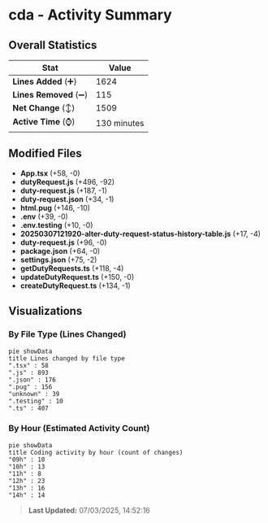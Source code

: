 # cda - Activity Summary 

## Overall Statistics

| Stat                   | Value                                                             |
| ---------------------- | ----------------------------------------------------------------- |
| **Lines Added** (➕)   | 1624                                          |
| **Lines Removed** (➖) | 115                                        |
| **Net Change** (↕)    | 1509                |
| **Active Time** (⌚)   | 130 minutes |


## Modified Files
- **App.tsx** (+58, -0)
- **dutyRequest.js** (+496, -92)
- **duty-request.js** (+187, -1)
- **duty-request.json** (+34, -1)
- **html.pug** (+146, -10)
- **.env** (+39, -0)
- **.env.testing** (+10, -0)
- **20250307121920-alter-duty-request-status-history-table.js** (+17, -4)
- **duty-request.js** (+96, -0)
- **package.json** (+64, -0)
- **settings.json** (+75, -2)
- **getDutyRequests.ts** (+118, -4)
- **updateDutyRequest.ts** (+150, -0)
- **createDutyRequest.ts** (+134, -1)

## Visualizations

### By File Type (Lines Changed)

```mermaid
pie showData
title Lines changed by file type
".tsx" : 58
".js" : 893
".json" : 176
".pug" : 156
"unknown" : 39
".testing" : 10
".ts" : 407
```

### By Hour (Estimated Activity Count)

```mermaid
pie showData
title Coding activity by hour (count of changes)
"09h" : 10
"10h" : 13
"11h" : 8
"12h" : 23
"13h" : 16
"14h" : 14
```


> **Last Updated:** 07/03/2025, 14:52:16